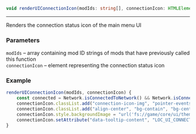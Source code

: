 ```ts
void renderUIConnectionIcon(modIds: string[], connectionIcon: HTMLElement);
```

<hr>

Renders the connection status icon of the main menu UI

### Parameters

`modIds`         &ndash; array containing mod ID strings of mods that have previously called this function <br>
`connectionIcon` &ndash; element representing the connection status icon <br>


### Example

```js
renderUIConnectionIcon(modIds, connectionIcon) {
    const connected = Network.isConnectedToNetwork() && Network.isConnectedToSSO() || Network.isAuthenticated();
    connectionIcon.classList.add("connection-icon-img", "pointer-events-auto", "flex", "relative", "flex-col", "justify-center");
    connectionIcon.classList.add("align-center", "bg-contain", "bg-center", "bg-no-repeat", "w-18", "h-18");
    connectionIcon.style.backgroundImage = "url('fs://game/core/ui/themes/default/img/mp_" + (connected ? "dis" : "") + "connected.png')";
    connectionIcon.setAttribute("data-tooltip-content", "LOC_UI_CONNECTION_" + (connected ? "OK" : "FAILED"));
}
```

